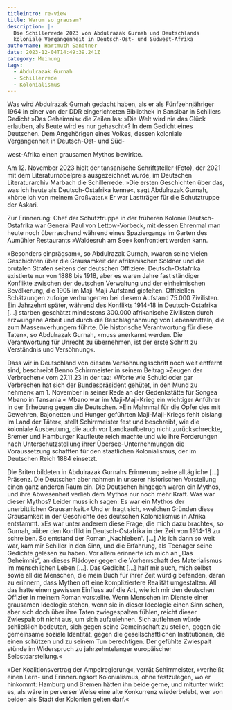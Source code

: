 ```yaml
---
titleintro: re-view
title: Warum so grausam?
description: |-
  Die Schillerrede 2023 von Abdulrazak Gurnah und Deutschlands 
  koloniale Vergangenheit in Deutsch-Ost- und Südwest-Afrika
authorname: Hartmuth Sandtner
date: 2023-12-04T14:49:39.241Z
category: Meinung
tags:
  - Abdulrazak Gurnah
  - Schillerrede
  - Kolonialismus
---
```

Was wird Abdulrazak Gurnah gedacht haben, als er als Fünfzehnjähriger 1964 in einer von der DDR eingerichteten Bibliothek in Sansibar in Schillers Gedicht »Das Geheimnis« die Zeilen las: »Die Welt wird nie das Glück erlauben, als Beute wird es nur gehascht«? In dem Gedicht eines Deutschen. Dem Angehörigen eines Volkes, dessen koloniale Vergangenheit in Deutsch-Ost- und Süd-

west-Afrika einen grausamen Mythos bewirkte. 

Am  12. November 2023 hielt der tansanische Schriftsteller (Foto), der 2021 mit dem Literaturnobelpreis ausgezeichnet wurde, im Deutschen Literaturarchiv Marbach die Schillerrede. »Die ersten Geschichten über das, was ich heute als Deutsch-Ostafrika kenne«, sagt Abdulrazak Gurnah, »hörte ich von meinem Großvater.« Er war Lastträger für die Schutztruppe der Askari. 

Zur Erinnerung: Chef der Schutztruppe in der früheren Kolonie Deutsch-Ostafrika war General Paul von Lettow-Vorbeck, mit dessen Ehrenmal man heute noch überraschend während eines Spaziergangs im Garten des Aumühler Restaurants »Waldesruh am See« konfrontiert werden kann.

»Besonders einprägsam«, so Abdulrazak Gurnah, »waren seine vielen Geschichten über die Grausamkeit der afrikanischen Söldner und die brutalen Strafen seitens der deutschen Offiziere. Deutsch-Ostafrika existierte nur von 1888 bis 1918, aber es waren Jahre fast ständiger Konflikte zwischen der deutschen Verwaltung und der einheimischen Bevölkerung, die 1905 im Maji-Maji-Aufstand gipfelten. Offiziellen Schätzungen zufolge verhungerten bei diesem Aufstand 75.000 Zivilisten. Ein Jahrzehnt später, während des Konflikts 1914-18 in Deutsch-Ostafrika \[...] starben geschätzt mindestens 300.000 afrikanische Zivilisten durch erzwungene Arbeit und durch die Beschlagnahmung von Lebensmitteln, die zum Massenverhungern führte. Die historische Verantwortung für diese Taten«, so Abdulrazak Gurnah, »muss anerkannt werden. Die Verantwortung für Unrecht zu übernehmen, ist der erste Schritt zu Verständnis und Versöhnung«. 

Dass wir in Deutschland von diesem Versöhnungsschritt noch weit entfernt sind, beschreibt Benno Schirrmeister in seinem Beitrag »Zeugen der Verbrechen« vom 27.11.23 in der taz: »Worte wie Schuld oder gar Verbrechen hat sich der Bundespräsident gehütet, in den Mund zu nehmen« am 1. November in seiner Rede an der Gedenkstätte für Songea Mbano in Tansania.« Mbano war im Maji-Maji-Krieg ein wichtiger Anführer in der Erhebung gegen die Deutschen. »Ein Mahnmal für die Opfer des mit Gewehren, Bajonetten und Hunger geführten Maji-Maji-Kriegs fehlt bislang im Land der Täter«, stellt Schirrmeister fest und beschreibt, wie die koloniale Ausbeutung, die auch vor Landkaufbetrug nicht zurückschreckte, Bremer und Hamburger Kaufleute reich machte und wie ihre Forderungen nach Unterschutzstellung ihrer Übersee-Unternehmungen die Voraussetzung schafften für den staatlichen Kolonialismus, der im Deutschen Reich 1884 einsetzt.

Die Briten bildeten in Abdulrazak Gurnahs Erinnerung »eine alltägliche \[...] Präsenz. Die Deutschen aber nahmen in unserer historischen Vorstellung einen ganz anderen Raum ein. Die Deutschen hingegen waren ein Mythos, und ihre Abwesenheit verlieh dem Mythos nur noch mehr Kraft. Was war dieser Mythos? Leider muss ich sagen: Es war ein Mythos der unerbittlichen Grausamkeit.« Und er fragt sich, »welchen Gründen diese Grausamkeit in der Geschichte des deutschen Kolonialismus in Afrika entstammt. »Es war unter anderem diese Frage, die mich dazu brachte«, so Gurnah, »über den Konflikt in Deutsch-Ostafrika in der Zeit von 1914-18 zu schreiben. So entstand der Roman „Nachleben“. \[...] Als ich dann so weit war, kam mir Schiller in den Sinn, und die Erfahrung, als Teenager seine Gedichte gelesen zu haben. Vor allem erinnerte ich mich an „Das Geheimnis“, an dieses Plädoyer gegen die Vorherrschaft des Materialismus im menschlichen Leben \[...]. Das Gedicht \[...] half mir auch, mich selbst sowie all die Menschen, die mein Buch für ihrer Zeit würdig befanden, daran zu erinnern, dass Mythen oft eine kompliziertere Realität umgestalten. All das hatte einen gewissen Einfluss auf die Art, wie ich mir den deutschen Offizier in meinem Roman vorstellte. Wenn Menschen im Dienste einer grausamen Ideologie stehen, wenn sie in dieser Ideologie einen Sinn sehen, aber sich doch über ihre Taten zwiegespalten fühlen, reicht dieser Zwiespalt oft nicht aus, um sich aufzulehnen. Sich auflehnen würde schließlich bedeuten, sich gegen seine Gemeinschaft zu stellen, gegen die gemeinsame soziale Identität, gegen die gesellschaftlichen Institutionen, die einen schützen und zu seinem Tun berechtigen. Der gefühlte Zwiespalt stünde im Widerspruch zu jahrzehntelanger europäischer Selbstdarstellung.«

»Der Koalitionsvertrag der Ampelregierung«, verrät Schirrmeister, »verheißt einen Lern- und Erinnerungsort Kolonialismus, ohne festzulegen, wo er hinkommt: Hamburg und Bremen hätten ihn beide gerne, und mitunter wirkt es, als wäre in perverser Weise eine alte Konkurrenz wiederbelebt, wer von beiden als Stadt der Kolonien gelten darf.«